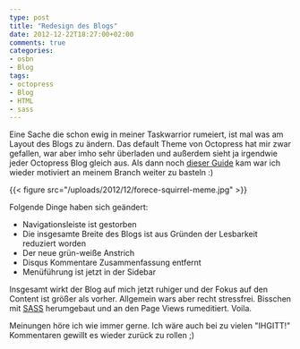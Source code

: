 ```yaml
---
type: post
title: "Redesign des Blogs"
date: 2012-12-22T18:27:00+02:00
comments: true
categories:
- osbn
- Blog
tags:
- octopress
- Blog
- HTML
- sass
---
```


Eine Sache die schon ewig in meiner Taskwarrior rumeiert, ist mal was am Layout des
Blogs zu ändern. Das default Theme von Octopress hat mir zwar gefallen, war aber
imho sehr überladen und außerdem sieht ja irgendwie jeder Octopress Blog gleich
aus. Als dann noch [dieser Guide](http://kaikkonendesign.fi/typography/section)
kam war ich wieder motiviert an meinem Branch weiter zu basteln :)

{{< figure src="/uploads/2012/12/forece-squirrel-meme.jpg" >}}

Folgende Dinge haben sich geändert:

* Navigationsleiste ist gestorben
* Die insgesamte Breite des Blogs ist aus Gründen der Lesbarkeit reduziert
  worden
* Der neue grün-weiße Anstrich
* Disqus Kommentare Zusammenfassung entfernt
* Menüführung ist jetzt in der Sidebar

Insgesamt wirkt der Blog auf mich jetzt ruhiger und der Fokus auf den Content
ist größer als vorher. Allgemein wars aber recht stressfrei. Bisschen mit
[SASS](http://sass-lang.com) herumgebaut und an den Page Views rumeditiert.
Voila.

Meinungen höre ich wie immer gerne. Ich wäre auch bei zu vielen "IHGITT!"
Kommentaren gewillt es wieder zurück zu rollen ;)
